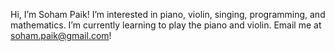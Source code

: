 Hi, I’m Soham Paik!
I’m interested in piano, violin, singing, programming, and mathematics.
I’m currently learning to play the piano and violin.
Email me at soham.paik@gmail.com!

<!---
SohamP89/SohamP89 is a ✨ special ✨ repository because its `README.md` (this file) appears on your GitHub profile.
You can click the Preview link to take a look at your changes.
--->
